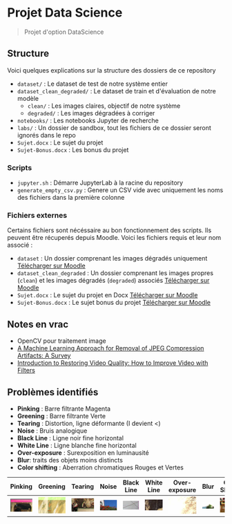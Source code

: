 # Projet Data Science

> Projet d'option DataScience

## Structure

Voici quelques explications sur la structure des dossiers de ce repository

* `dataset/` : Le dataset de test de notre système entier
* `dataset_clean_degraded/` : Le dataset de train et d'évaluation de notre modèle
	* `clean/` : Les images claires, objectif de notre système
	* `degraded/` : Les images dégradées à corriger
* `notebooks/` : Les notebooks Jupyter de recherche
* `labs/` : Un dossier de sandbox, tout les fichiers de ce dossier seront ignorés dans le repo
* `Sujet.docx` : Le sujet du projet
* `Sujet-Bonus.docx` : Les bonus du projet

### Scripts

* `jupyter.sh` : Démarre JupyterLab à la racine du repository
* `generate_empty_csv.py` : Genere un CSV vide avec uniquement les noms des fichiers dans la première colonne

### Fichiers externes

Certains fichiers sont nécéssaire au bon fonctionnement des scripts.
Ils peuvent être récuperés depuis Moodle.
Voici les fichiers requis et leur nom associé : 

* `dataset` : Un dossier comprenant les images dégradés uniquement [Télécharger sur Moodle](https://moodle-ingenieurs.cesi.fr/mod/resource/view.php?id=3234)
* `dataset_clean_degraded` : Un dossier comprenant les images propres (`clean`) et les images dégradés (`degraded`) associés [Télécharger sur Moodle](https://moodle-ingenieurs.cesi.fr/mod/resource/view.php?id=3237)
* `Sujet.docx` : Le sujet du projet en Docx [Télécharger sur Moodle](https://moodle-ingenieurs.cesi.fr/mod/resource/view.php?id=3233)
* `Sujet-Bonus.docx` : Le sujet bonus du projet [Télécharger sur Moodle](https://moodle-ingenieurs.cesi.fr/mod/resource/view.php?id=3238)

## Notes en vrac

* OpenCV pour traitement image
* [A Machine Learning Approach for Removal of JPEG Compression Artifacts: A Survey](https://www.researchgate.net/publication/298801742_A_Machine_Learning_Approach_for_Removal_of_JPEG_Compression_Artifacts_A_Survey)
* [Introduction to Restoring Video Quality: How to Improve Video with Filters](http://www.digitalfaq.com/guides/video/introduction-restore-video.htm)

## Problèmes identifiés

* **Pinking** : Barre filtrante Magenta
* **Greening** : Barre filtrante Verte
* **Tearing** : Distortion, ligne déformante (I devient <)
* **Noise** : Bruis analogique
* **Black Line** : Ligne noir fine horizontal
* **White Line** : Ligne blanche fine horizontal
* **Over-exposure** : Surexposition en luminausité
* **Blur**: traits des objets moins distincts
* **Color shifting** : Aberration chromatiques Rouges et Vertes

|Pinking|Greening|Tearing|Noise|Black Line|White Line|Over-exposure|Blur|Color Shifting|
|-------|--------|-------|-----|----------|----------|----------|----------|---|
|![Pinking](examples/pinking.png)|![Greening](examples/greening.png)|![Tearing](examples/tearing.png)|![Noise](examples/noise.png)|![Black Line](examples/black-line.png)|![White Line](examples/white-line.png)|![Over-exposure](examples/over-exposure.png)|![Blur](examples/blur.png)|![Color Shifting](examples/color-shifting.png)|
